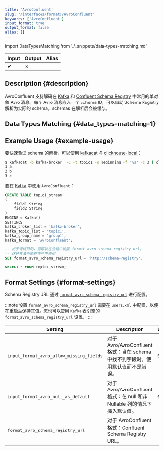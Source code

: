 ```yaml
---
title: 'AvroConfluent'
slug: '/interfaces/formats/AvroConfluent'
keywords: ['AvroConfluent']
input_format: true
output_format: false
alias: []
---
```


import DataTypesMatching from './_snippets/data-types-matching.md'

| Input | Output | Alias |
|-------|--------|-------|
| ✔     | ✗      |       |

## Description {#description}

AvroConfluent 支持解码在 [Kafka](https://kafka.apache.org/) 和 [Confluent Schema Registry](https://docs.confluent.io/current/schema-registry/index.html) 中常用的单对象 Avro 消息。每个 Avro 消息嵌入一个 schema ID，可以借助 Schema Registry 解析为实际的 schema。schemas 在解析后会被缓存。

## Data Types Matching {#data_types-matching-1}

<DataTypesMatching/>

## Example Usage {#example-usage}

要快速验证 schema 的解析，可以使用 [kafkacat](https://github.com/edenhill/kafkacat) 与 [clickhouse-local](/operations/utilities/clickhouse-local.md)：

```bash
$ kafkacat -b kafka-broker  -C -t topic1 -o beginning -f '%s' -c 3 | clickhouse-local   --input-format AvroConfluent --format_avro_schema_registry_url 'http://schema-registry' -S "field1 Int64, field2 String"  -q 'select *  from table'
1 a
2 b
3 c
```

要在 [Kafka](/engines/table-engines/integrations/kafka.md) 中使用 `AvroConfluent`：

```sql
CREATE TABLE topic1_stream
(
    field1 String,
    field2 String
)
ENGINE = Kafka()
SETTINGS
kafka_broker_list = 'kafka-broker',
kafka_topic_list = 'topic1',
kafka_group_name = 'group1',
kafka_format = 'AvroConfluent';

-- 出于调试目的，您可以在会话中设置 format_avro_schema_registry_url。
-- 这种方法不能在生产中使用
SET format_avro_schema_registry_url = 'http://schema-registry';

SELECT * FROM topic1_stream;
```

## Format Settings {#format-settings}

Schema Registry URL 通过 [`format_avro_schema_registry_url`](/operations/settings/settings-formats.md/#format_avro_schema_registry_url) 进行配置。

:::note
设置 `format_avro_schema_registry_url` 需要在 `users.xml` 中配置，以便在重启后保持其值。您也可以使用 `Kafka` 表引擎的 `format_avro_schema_registry_url` 设置。
:::

| Setting                                     | Description                                                                                         | Default |
|---------------------------------------------|-----------------------------------------------------------------------------------------------------|---------|
| `input_format_avro_allow_missing_fields`    | 对于 Avro/AvroConfluent 格式：当在 schema 中找不到字段时，使用默认值而不是错误。                             | `0`     |
| `input_format_avro_null_as_default`         | 对于 Avro/AvroConfluent 格式：在 null 和非 Nullable 列的情况下插入默认值。                                      |   `0`   |
| `format_avro_schema_registry_url`           | 对于 AvroConfluent 格式：Confluent Schema Registry URL。                                            |         |
